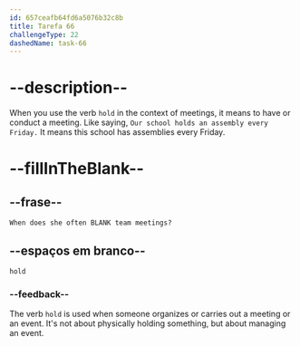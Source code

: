 ```yaml
---
id: 657ceafb64fd6a5076b32c8b
title: Tarefa 66
challengeType: 22
dashedName: task-66
---
```


# --description--

When you use the verb `hold` in the context of meetings, it means to have or conduct a meeting. Like saying, `Our school holds an assembly every Friday.` It means this school has assemblies every Friday.

# --fillInTheBlank--

## --frase--

`When does she often BLANK team meetings?`

## --espaços em branco--

`hold`

### --feedback--

The verb `hold` is used when someone organizes or carries out a meeting or an event. It's not about physically holding something, but about managing an event.
